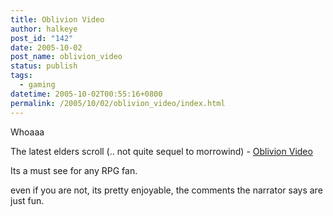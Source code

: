 ```yaml
---
title: Oblivion Video
author: halkeye
post_id: "142"
date: 2005-10-02
post_name: oblivion_video
status: publish
tags:
  - gaming
datetime: 2005-10-02T00:55:16+0800
permalink: /2005/10/02/oblivion_video/index.html
---
```


Whoaaa

The latest elders scroll (.. not quite sequel to morrowind) - [Oblivion Video](https://files.filefront.com/Oblivion20minGameplayavi/;4201955;;/fileinfo.html)

Its a must see for any RPG fan.

even if you are not, its pretty enjoyable, the comments the narrator says are just fun.
